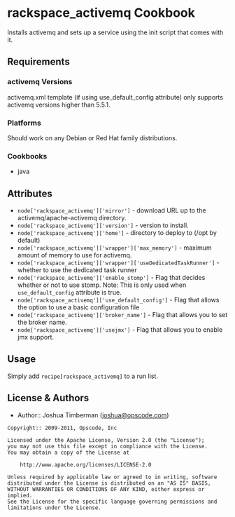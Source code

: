 rackspace_activemq Cookbook
=================

Installs activemq and sets up a service using the init script that comes with it.


Requirements
------------
### activemq Versions
activemq.xml template (if using use_default_config attribute) only supports activemq versions higher than 5.5.1. 

### Platforms
Should work on any Debian or Red Hat family distributions.

### Cookbooks
- java


Attributes
----------
- `node['rackspace_activemq']['mirror']` - download URL up to the activemq/apache-activemq directory.
- `node['rackspace_activemq']['version']` - version to install.
- `node['rackspace_activemq']['home']` - directory to deploy to (/opt by default)
- `node['rackspace_activemq']['wrapper']['max_memory']` - maximum amount of memory to use for activemq.
- `node['rackspace_activemq']['wrapper']['useDedicatedTaskRunner']` - whether to use the dedicated task runner
- `node['rackspace_activemq']['enable_stomp']` - Flag that decides whether or not to use stomp. Note: This is
only used when `use_default_config` attribute is true.
- `node['rackspace_activemq']['use_default_config']` - Flag that allows the option to use a basic configuration file
- `node['rackspace_activemq']['broker_name']` - Flag that allows you to set the broker name.
- `node['rackspace_activemq']['usejmx']` - Flag that allows you to enable jmx support.


Usage
-----
Simply add `recipe[rackspace_activemq]` to a run list.


License & Authors
-----------------
- Author:: Joshua Timberman (<joshua@opscode.com>)

```text
Copyright:: 2009-2011, Opscode, Inc

Licensed under the Apache License, Version 2.0 (the "License");
you may not use this file except in compliance with the License.
You may obtain a copy of the License at

    http://www.apache.org/licenses/LICENSE-2.0

Unless required by applicable law or agreed to in writing, software
distributed under the License is distributed on an "AS IS" BASIS,
WITHOUT WARRANTIES OR CONDITIONS OF ANY KIND, either express or implied.
See the License for the specific language governing permissions and
limitations under the License.
```
